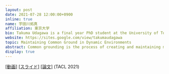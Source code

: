```yaml
---
layout: post
date: 2021-07-28 12:00:00+0900
inline: true
name: 宇田川拓真
affiliation: 東京大学
bio: Takuma Udagawa is a final year PhD student at the University of Tokyo advised by Akiko Aizawa. He works on natural language processing and computational linguistics. His research interests include dialogue systems, language understanding, visual grounding, task design and dataset construction.
website: https://sites.google.com/view/takumaudagawa
topic: Maintaining Common Ground in Dynamic Environments
abstract: Common grounding is the process of creating and maintaining mutual understandings, which is a critical aspect of sophisticated human communication. While various task settings have been proposed in existing literature, they mostly focus on creating common ground under static context and ignore the aspect of maintaining them overtime under dynamic context. In this work, we propose a novel task setting to study the ability of both creating and maintaining common ground in dynamic environments. Based on our minimal task formulation, we collected a large-scale dataset of 5,617 dialogues to enable fine-grained evaluation and analysis of various dialogue systems. Through our dataset analyses, we highlight novel challenges introduced in our setting, such as the usage of complex spatio-temporal expressions to create and maintain common ground. Finally, we conduct extensive experiments to assess the capabilities of our baseline dialogue system and discuss future prospects of our research.
display: true
---
```


[[動画]](https://youtu.be/XjRhvR3_CUk) [[スライド]](https://drive.google.com/file/d/1RP2dNGmPdGcTzZQfS5U3v6BfbYge-dtY/view?usp=sharing) [[論文]](https://arxiv.org/abs/2105.14207) (TACL 2021)
